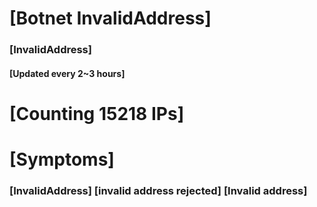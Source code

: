 # [Botnet InvalidAddress]
### [InvalidAddress]
#### [Updated every 2~3 hours]

# [Counting 15218 IPs]

# [Symptoms] 

###   [InvalidAddress] [invalid address rejected] [Invalid address]
